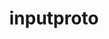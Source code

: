 ---
title: "inputproto"
layout: cache
categories: [package, develop-2024-01-28]
meta: {"versions": ["2.3.2"], "compilers": ["gcc@=11.1.0", "gcc@=11.3.0", "gcc@=11.4.0", "gcc@=7.3.1", "gcc@=9.4.0"], "oss": ["amzn2", "ubuntu20.04", "ubuntu22.04"], "platforms": ["linux"], "targets": ["aarch64", "neoverse_n1", "neoverse_v1", "neoverse_v2", "ppc64le", "x86_64_v3"], "stacks": ["aws-isc", "aws-isc-aarch64", "data-vis-sdk", "e4s", "e4s-neoverse-v2", "e4s-neoverse_v1", "e4s-power", "e4s-rocm-external", "ml-linux-x86_64-rocm", "root"], "num_specs": 9, "num_specs_by_stack": {"root": 9, "aws-isc-aarch64": 2, "aws-isc": 1, "e4s-neoverse_v1": 1, "e4s-power": 1, "data-vis-sdk": 1, "e4s-rocm-external": 1, "e4s": 1, "e4s-neoverse-v2": 1, "ml-linux-x86_64-rocm": 1}}
spec_details: [{"hash": "45doqqayaazxi2bc3c6bm5wmvi26twb3", "compiler": "gcc@=7.3.1", "versions": ["2.3.2"], "os": "amzn2", "platform": "linux", "target": "aarch64", "variants": ["build_system=autotools"], "stacks": ["root", "aws-isc-aarch64"], "size": "-", "tarball": "https://binaries.spack.io/releases/develop-2024-01-28/build_cache/linux-amzn2-aarch64/gcc-7.3.1/inputproto-2.3.2/linux-amzn2-aarch64-gcc-7.3.1-inputproto-2.3.2-45doqqayaazxi2bc3c6bm5wmvi26twb3.spack"}, {"hash": "3zovzndg7m4cynue7ciw2xedbw2qkhfv", "compiler": "gcc@=7.3.1", "versions": ["2.3.2"], "os": "amzn2", "platform": "linux", "target": "neoverse_n1", "variants": ["build_system=autotools"], "stacks": ["root", "aws-isc-aarch64"], "size": "-", "tarball": "https://binaries.spack.io/releases/develop-2024-01-28/build_cache/linux-amzn2-neoverse_n1/gcc-7.3.1/inputproto-2.3.2/linux-amzn2-neoverse_n1-gcc-7.3.1-inputproto-2.3.2-3zovzndg7m4cynue7ciw2xedbw2qkhfv.spack"}, {"hash": "3jhce7gxprv2gcv4c54e5lsc5utduk2p", "compiler": "gcc@=7.3.1", "versions": ["2.3.2"], "os": "amzn2", "platform": "linux", "target": "x86_64_v3", "variants": ["build_system=autotools"], "stacks": ["aws-isc", "root"], "size": "-", "tarball": "https://binaries.spack.io/releases/develop-2024-01-28/build_cache/linux-amzn2-x86_64_v3/gcc-7.3.1/inputproto-2.3.2/linux-amzn2-x86_64_v3-gcc-7.3.1-inputproto-2.3.2-3jhce7gxprv2gcv4c54e5lsc5utduk2p.spack"}, {"hash": "vbw2woew2eqvhi2cnze7kt46uojszrbn", "compiler": "gcc@=11.4.0", "versions": ["2.3.2"], "os": "ubuntu20.04", "platform": "linux", "target": "neoverse_v1", "variants": ["build_system=autotools"], "stacks": ["e4s-neoverse_v1", "root"], "size": "-", "tarball": "https://binaries.spack.io/releases/develop-2024-01-28/build_cache/linux-ubuntu20.04-neoverse_v1/gcc-11.4.0/inputproto-2.3.2/linux-ubuntu20.04-neoverse_v1-gcc-11.4.0-inputproto-2.3.2-vbw2woew2eqvhi2cnze7kt46uojszrbn.spack"}, {"hash": "5eaeti5sgdmjckr7q3wn4h267nc6if26", "compiler": "gcc@=9.4.0", "versions": ["2.3.2"], "os": "ubuntu20.04", "platform": "linux", "target": "ppc64le", "variants": ["build_system=autotools"], "stacks": ["e4s-power", "root"], "size": "-", "tarball": "https://binaries.spack.io/releases/develop-2024-01-28/build_cache/linux-ubuntu20.04-ppc64le/gcc-9.4.0/inputproto-2.3.2/linux-ubuntu20.04-ppc64le-gcc-9.4.0-inputproto-2.3.2-5eaeti5sgdmjckr7q3wn4h267nc6if26.spack"}, {"hash": "i6lmcdeub4mq2llppo2hnmlllhce6ucp", "compiler": "gcc@=11.1.0", "versions": ["2.3.2"], "os": "ubuntu20.04", "platform": "linux", "target": "x86_64_v3", "variants": ["build_system=autotools"], "stacks": ["root", "data-vis-sdk"], "size": "-", "tarball": "https://binaries.spack.io/releases/develop-2024-01-28/build_cache/linux-ubuntu20.04-x86_64_v3/gcc-11.1.0/inputproto-2.3.2/linux-ubuntu20.04-x86_64_v3-gcc-11.1.0-inputproto-2.3.2-i6lmcdeub4mq2llppo2hnmlllhce6ucp.spack"}, {"hash": "nqzxz7v36bsh7gkjkqzreih7zguon3io", "compiler": "gcc@=11.4.0", "versions": ["2.3.2"], "os": "ubuntu20.04", "platform": "linux", "target": "x86_64_v3", "variants": ["build_system=autotools"], "stacks": ["e4s-rocm-external", "root", "e4s"], "size": "-", "tarball": "https://binaries.spack.io/releases/develop-2024-01-28/build_cache/linux-ubuntu20.04-x86_64_v3/gcc-11.4.0/inputproto-2.3.2/linux-ubuntu20.04-x86_64_v3-gcc-11.4.0-inputproto-2.3.2-nqzxz7v36bsh7gkjkqzreih7zguon3io.spack"}, {"hash": "pjijvgirwg2uzanzanafcxn3lboj2mct", "compiler": "gcc@=11.4.0", "versions": ["2.3.2"], "os": "ubuntu22.04", "platform": "linux", "target": "neoverse_v2", "variants": ["build_system=autotools"], "stacks": ["e4s-neoverse-v2", "root"], "size": "-", "tarball": "https://binaries.spack.io/releases/develop-2024-01-28/build_cache/linux-ubuntu22.04-neoverse_v2/gcc-11.4.0/inputproto-2.3.2/linux-ubuntu22.04-neoverse_v2-gcc-11.4.0-inputproto-2.3.2-pjijvgirwg2uzanzanafcxn3lboj2mct.spack"}, {"hash": "ojd66g6lyprwkn6wxqv2uqeu5u7jbxq2", "compiler": "gcc@=11.3.0", "versions": ["2.3.2"], "os": "ubuntu22.04", "platform": "linux", "target": "x86_64_v3", "variants": ["build_system=autotools"], "stacks": ["ml-linux-x86_64-rocm", "root"], "size": "-", "tarball": "https://binaries.spack.io/releases/develop-2024-01-28/build_cache/linux-ubuntu22.04-x86_64_v3/gcc-11.3.0/inputproto-2.3.2/linux-ubuntu22.04-x86_64_v3-gcc-11.3.0-inputproto-2.3.2-ojd66g6lyprwkn6wxqv2uqeu5u7jbxq2.spack"}]
---